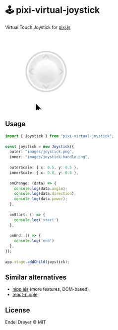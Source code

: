 # 🕹 pixi-virtual-joystick

Virtual Touch Joystick for [pixi.js](https://github.com/pixijs/pixi.js)

<img src="screenshot.gif?raw=1" />

## Usage

```typescript
import { Joystick } from "pixi-virtual-joystick";

const joystick = new Joystick({
  outer: "images/joystick.png",
  inner: "images/joystick-handle.png",

  outerScale: { x: 0.5, y: 0.5 },
  innerScale: { x: 0.8, y: 0.8 },

  onChange: (data) => {
    console.log(data.angle);
    console.log(data.direction);
    console.log(data.power);
  },

  onStart: () => {
    console.log('start')
  },

  onEnd: () => {
    console.log('end')
  },
});

app.stage.addChild(joystick);
```

## Similar alternatives

- [nipplejs](https://github.com/yoannmoinet/nipplejs/) (more features, DOM-based)
- [react-nipple](https://github.com/loopmode/react-nipple)

## License

Endel Dreyer © MIT
